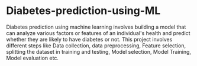 # Diabetes-prediction-using-ML
Diabetes prediction using machine learning involves building a model that can analyze various factors or features of an individual's health and predict whether they are likely to have diabetes or not. This project involves different steps like Data collection, data preprocessing, Feature selection, splitting the dataset in training and testing, Model selection, Model Training, Model evaluation etc. 
